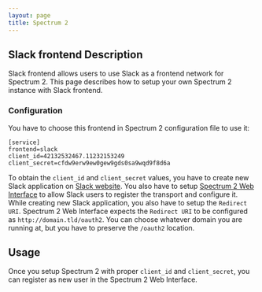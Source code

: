 ```yaml
---
layout: page
title: Spectrum 2
---
```


## Slack frontend Description

Slack frontend allows users to use Slack as a frontend network for Spectrum 2. This page describes how to setup your own Spectrum 2 instance with Slack frontend.

### Configuration

You have to choose this frontend in Spectrum 2 configuration file to use it:

	[service]
	frontend=slack
	client_id=42132532467.11232153249
	client_secret=cfdw9erw9ew0gew9gds0sa9wqd9f8d6a

To obtain the `client_id` and `client_secret` values, you have to create new Slack application on [Slack website](https://slack.com/apps/build). You also have to setup [Spectrum 2 Web Interface](../management/web_interface.html) to allow Slack users to register the transport and configure it. While creating new Slack application, you also have to setup the `Redirect URI`. Spectrum 2 Web Interface expects the `Redirect URI` to be configured as `http://domain.tld/oauth2`. You can choose whatever domain you are running at, but you have to preserve the `/oauth2` location.

## Usage

Once you setup Spectrum 2 with proper `client_id` and `client_secret`, you can register as new user in the Spectrum 2 Web Interface.
